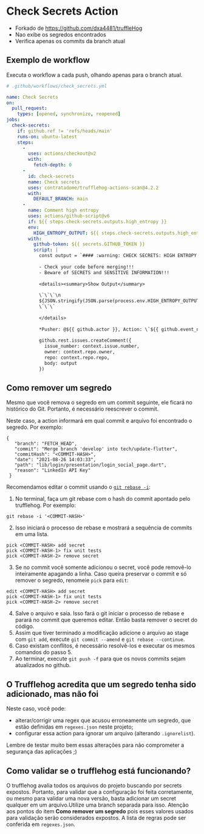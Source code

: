 
# Check Secrets Action

* Forkado de https://github.com/dxa4481/truffleHog
* Nao exibe os segredos encontrados
* Verifica apenas os commits da branch atual

## Exemplo de workflow

Executa o workflow a cada push, olhando apenas para o branch atual.

```yaml
# .github/workflows/check_secrets.yml

name: Check Secrets
on:
  pull_request:
    types: [opened, synchronize, reopened]
jobs:
  check-secrets:
    if: github.ref != 'refs/heads/main'
    runs-on: ubuntu-latest
    steps:
      -
        uses: actions/checkout@v2
        with:
          fetch-depth: 0
      -
        id: check-secrets
        name: Check secrets
        uses: contratadome/trufflehog-actions-scan@4.2.2
        with:
          DEFAULT_BRANCH: main
      -
        name: Comment high entropy
        uses: actions/github-script@v6
        if: ${{ steps.check-secrets.outputs.high_entropy }}
        env:
          HIGH_ENTROPY_OUTPUT: ${{ steps.check-secrets.outputs.high_entropy }}
        with:
          github-token: ${{ secrets.GITHUB_TOKEN }}
          script: |
            const output = `#### :warning: CHECK SECRETS: HIGH ENTROPY :warning:
            
            - Check your code before merging!!!
            - Beware of SECRETS and SENSITIVE INFORMATION!!!
            
            <details><summary>Show Output</summary>
            
            \`\`\`\n
            ${JSON.stringify(JSON.parse(process.env.HIGH_ENTROPY_OUTPUT), null, 4)}
            \`\`\`
            
            </details>
            
            *Pusher: @${{ github.actor }}, Action: \`${{ github.event_name }}\`, Workflow: \`${{ github.workflow }}\`*`;
              
            github.rest.issues.createComment({
              issue_number: context.issue.number,
              owner: context.repo.owner,
              repo: context.repo.repo,
              body: output
            })

```

## Como remover um segredo
Mesmo que você remova o segredo em um commit seguinte, ele ficará no histórico do Git. Portanto, é necessário reescrever o commit.

Neste caso, a action informará em qual commit e arquivo foi encontrado o segredo. Por exemplo:
```
{
   "branch": "FETCH_HEAD",
   "commit": "Merge branch 'develop' into tech/update-flutter",
   "commitHash": "<COMMIT-HASH>",
   "date": "2021-08-26 14:03:33",
   "path": "lib/login/presentation/login_social_page.dart",
   "reason": "LinkedIn API Key"
 }
```

Recomendamos editar o commit usando o [`git rebase -i`](https://git-scm.com/book/en/v2/Git-Tools-Rewriting-History#_changing_multiple):

1. No terminal, faça um git rebase com o hash do commit apontado pelo trufflehog. Por exemplo:
```
git rebase -i '<COMMIT-HASH>'
```
2. Isso iniciará o processo de rebase e mostrará a sequência de commits em uma lista.
```
pick <COMMIT-HASH> add secret
pick <COMMIT-HASH-1> fix unit tests
pick <COMMIT-HASH-2> remove secret
```
3. Se no commit você somente adicionou o secret, você pode removê-lo inteiramente apagando a linha. Caso queira preservar o commit e só remover o segredo, renomeie `pick` para `edit`:
```
edit <COMMIT-HASH> add secret
pick <COMMIT-HASH-1> fix unit tests
pick <COMMIT-HASH-2> remove secret
```
4. Salve o arquivo e saia. Isso fará o git iniciar o processo de rebase e parará no commit que queremos editar. Então basta remover o secret do código.
5. Assim que tiver terminado a modificação adicione o arquivo ao stage com `git add`, execute `git commit --amend` e `git rebase --continue`.
6. Caso existam conflitos, é necessário resolvê-los e executar os mesmos comandos do passo 5.
7. Ao terminar, execute `git push -f` para que os novos commits sejam atualizados no github.

## O Trufflehog acredita que um segredo tenha sido adicionado, mas não foi

Neste caso, você pode:
- alterar/corrigir uma regex que acusou erroneamente um segredo, que estão definidas em `regexes.json` neste projeto;
- configurar essa action para ignorar um arquivo (alterando `.ignorelist`).

Lembre de testar muito bem essas alterações para não comprometer a segurança das aplicações ;)

## Como validar se o trufflehog está funcionando?

O trufflehog avalia todos os arquivos do projeto buscando por secrets expostos. Portanto, para validar que a configuração foi feita corretamente, ou mesmo para validar uma nova versão, basta adicionar um secret qualquer em um arquivo.Utilize uma branch separada para isso. Atenção aos pontos do item **Como remover um segredo** pois esses valores usados para validação serão considerados expostos. A lista de regras pode ser conferida em `regexes.json`.
